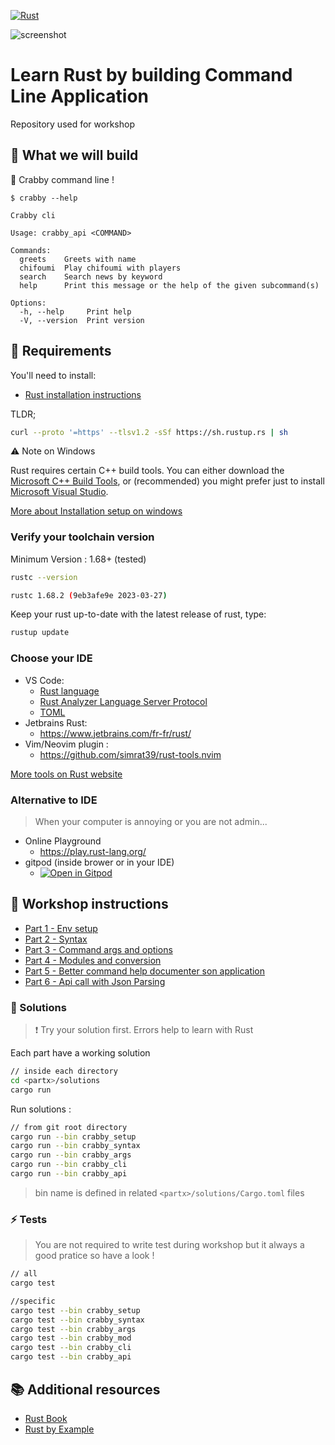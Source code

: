 [![Rust](https://github.com/jrollin/rust-cli-workshop/actions/workflows/rust.yml/badge.svg)](https://github.com/jrollin/rust-cli-workshop/actions/workflows/rust.yml)

![screenshot](app.png)

# Learn Rust by building Command Line Application

Repository used for workshop


## :dart:  What we will build

🦀 Crabby command line !

```
$ crabby --help

Crabby cli

Usage: crabby_api <COMMAND>

Commands:
  greets    Greets with name
  chifoumi  Play chifoumi with players
  search    Search news by keyword
  help      Print this message or the help of the given subcommand(s)

Options:
  -h, --help     Print help
  -V, --version  Print version
```

## :pencil: Requirements

You'll need to install:

- [Rust installation instructions](https://www.rust-lang.org/tools/install)

TLDR;

```bash
curl --proto '=https' --tlsv1.2 -sSf https://sh.rustup.rs | sh
```

:warning: Note on Windows

Rust requires certain C++ build tools.
You can either download the [Microsoft C++ Build Tools](https://visualstudio.microsoft.com/visual-cpp-build-tools/), or (recommended) you might prefer just to install [Microsoft Visual Studio](https://visualstudio.microsoft.com/downloads/).

[More about Installation setup on windows](https://learn.microsoft.com/en-us/windows/dev-environment/rust/setup)

### Verify your toolchain version

Minimum Version : 1.68+ (tested) 

```bash
rustc --version
```

```bash
rustc 1.68.2 (9eb3afe9e 2023-03-27)
```

Keep your rust up-to-date with the latest release of rust, type:

```bash
rustup update
```


### Choose your IDE


* VS Code: 
    * [Rust language](https://marketplace.visualstudio.com/items?itemName=rust-lang.rust)
    * [Rust Analyzer Language Server Protocol](https://marketplace.visualstudio.com/items?itemName=rust-lang.rust-analyzer)
    * [TOML](https://marketplace.visualstudio.com/items?itemName=bungcip.better-toml)
* Jetbrains Rust: 
    * https://www.jetbrains.com/fr-fr/rust/
* Vim/Neovim plugin : 
    * https://github.com/simrat39/rust-tools.nvim

[More tools on Rust website](https://www.rust-lang.org/tools)

### Alternative to IDE

> When your computer is annoying or you are not admin...

* Online Playground
  * https://play.rust-lang.org/
* gitpod (inside brower or in your IDE)
  * [![Open in Gitpod](https://gitpod.io/button/open-in-gitpod.svg)](https://gitpod.io/#https://github.com/jrollin/rust-cli-workshop)

## :pencil: Workshop instructions 


* [Part 1 - Env setup](./1_setup) 
* [Part 2 - Syntax](./2_syntax)
* [Part 3 - Command args and options](./3_args)
* [Part 4 - Modules and conversion](./4_mod)
* [Part 5 - Better command help documenter son application](./5_cli)
* [Part 6 - Api call with Json Parsing](./6_api)


### :eyes: Solutions

> :exclamation: Try your solution first. Errors help to learn with Rust


Each part have a working solution


```bash
// inside each directory 
cd <partx>/solutions
cargo run 
```

Run solutions :


```bash
// from git root directory
cargo run --bin crabby_setup
cargo run --bin crabby_syntax
cargo run --bin crabby_args
cargo run --bin crabby_cli
cargo run --bin crabby_api
```

> bin name is defined in related `<partx>/solutions/Cargo.toml` files


### :zap: Tests

> You are not required to write test during workshop but it always a good pratice so have a look !

```bash
// all
cargo test

//specific
cargo test --bin crabby_setup
cargo test --bin crabby_syntax
cargo test --bin crabby_args
cargo test --bin crabby_mod
cargo test --bin crabby_cli
cargo test --bin crabby_api
```


## :books: Additional resources 

* [Rust Book](https://doc.rust-lang.org/book/)
* [Rust by Example](https://doc.rust-lang.org/rust-by-example/) 

